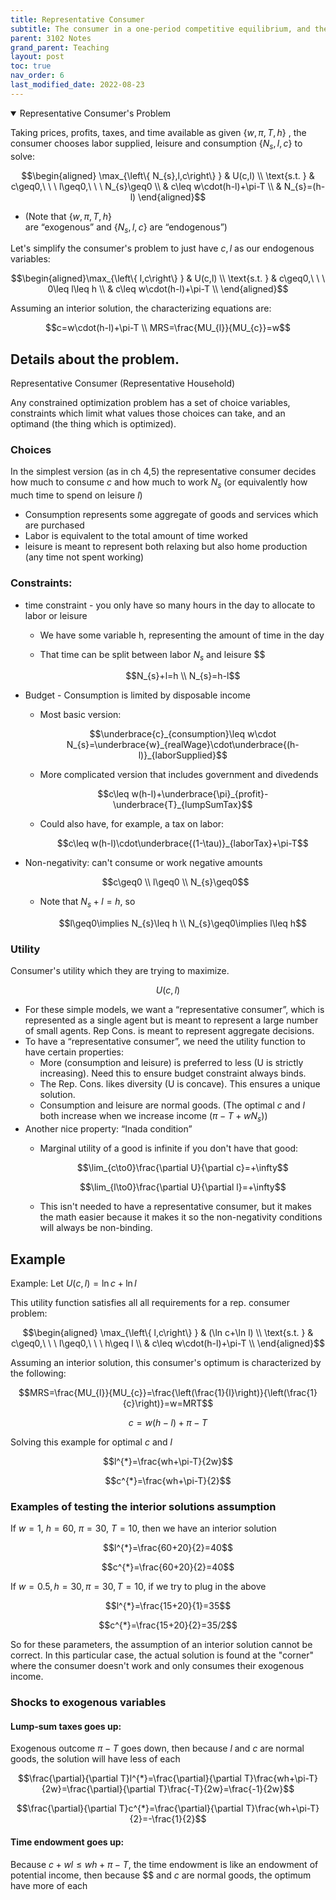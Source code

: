 ```yaml
---
title: Representative Consumer
subtitle: The consumer in a one-period competitive equilibrium, and the labor leisure tradeoff. 
parent: 3102 Notes
grand_parent: Teaching
layout: post
toc: true
nav_order: 6
last_modified_date: 2022-08-23
---
```



<details markdown="block" open>
<summary> Representative Consumer's Problem
</summary>

Taking prices, profits, taxes, and time available as given $\left\{ w,\pi,T,h\right\}$ , 
the consumer chooses labor supplied, leisure and consumption $\left\{ N_{s},l,c\right\}$  to solve:

$$\begin{aligned}
\max_{\left\{ N_{s},l,c\right\} } & U(c,l) \\
\text{s.t. } & c\geq0,\ \ \ l\geq0,\ \ \ N_{s}\geq0 \\
& c\leq w\cdot(h-l)+\pi-T \\ 
& N_{s}=(h-l)
\end{aligned}$$

</details>

- (Note that $\left\{ w,\pi,T,h\right\}$  
    are “exogenous” and $\left\{ N_{s},l,c\right\}$  are “endogenous”)

Let's simplify the consumer's problem to just have $c,l$ as our endogenous variables: 

$$\begin{aligned}\max_{\left\{ l,c\right\} } & U(c,l) \\
\text{s.t. } & c\geq0,\ \ \ 0\leq l\leq h \\
& c\leq w\cdot(h-l)+\pi-T \\
\end{aligned}$$


Assuming an interior solution, the characterizing equations are:

$$c=w\cdot(h-l)+\pi-T \\ MRS=\frac{MU_{l}}{MU_{c}}=w$$









## Details about the problem.

Representative Consumer (Representative Household)

Any constrained optimization problem has a set of choice variables, constraints which limit what values those choices can take, and an optimand (the thing which is optimized).

### Choices

In the simplest version (as in ch 4,5) the representative consumer decides how much to consume $c$ and how much to work $N_{s}$ (or equivalently how much time to spend on leisure $l$)

- Consumption represents some aggregate of goods and services which are purchased
- Labor is equivalent to the total amount of time worked
- leisure is meant to represent both relaxing but also home production (any time not spent working)

### Constraints:

- time constraint - you only have so many hours in the day to allocate to labor or leisure
    - We have some variable h, representing the amount of time in the day
    - That time can be split between labor $N_{s}$ and leisure $$
    
        $$N_{s}+l=h \\ N_{s}=h-l$$
    
- Budget - Consumption is limited by disposable income
    - Most basic version: 
     
      $$\underbrace{c}_{consumption}\leq w\cdot N_{s}=\underbrace{w}_{realWage}\cdot\underbrace{(h-l)}_{laborSupplied}$$

    - More complicated version that includes government and divedends 

      $$c\leq w(h-l)+\underbrace{\pi}_{profit}-\underbrace{T}_{lumpSumTax}$$
    
    - Could also have, for example, a tax on labor: 
      
      $$c\leq w(h-l)\cdot\underbrace{(1-\tau)}_{laborTax}+\pi-T$$

- Non-negativity: can't consume or work negative amounts 
   
    $$c\geq0 \\ l\geq0 \\ N_{s}\geq0$$

    - Note that $N_{s}+l=h$, so   
    
      $$l\geq0\implies N_{s}\leq h \\ N_{s}\geq0\implies l\leq h$$

### Utility

Consumer's utility which they are trying to maximize.

$$U(c,l)$$

- For these simple models, we want a “representative consumer”, which is represented as a single agent but is meant to represent a large number of small agents. Rep Cons. is meant to represent aggregate decisions.
- To have a “representative consumer”, we need the utility function to have certain properties:
    - More (consumption and leisure) is preferred to less (U is strictly increasing). Need this to ensure budget constraint always binds.
    - The Rep. Cons. likes diversity (U is concave). This ensures a unique solution.
    - Consumption and leisure are normal goods. (The optimal $c$ and $l$ both increase when we increase income $(\pi-T+wN_{s})$)
- Another nice property: “Inada condition”
    - Marginal utility of a good is infinite if you don't have that good:

      $$\lim_{c\to0}\frac{\partial U}{\partial c}=+\infty$$

      $$\lim_{l\to0}\frac{\partial U}{\partial l}=+\infty$$

    - This isn't needed to have a representative consumer, but it makes the math easier because it makes it so the non-negativity conditions will always be non-binding.














## Example 

Example: Let $U(c,l)=\ln c+\ln l$

This utility function satisfies all all requirements for a rep. consumer problem:

$$\begin{aligned}
\max_{\left\{ l,c\right\} } & (\ln c+\ln l) \\
\text{s.t. } & c\geq0,\ \ \ l\geq0,\ \ \ h\geq l \\
& c\leq w\cdot(h-l)+\pi-T \\
\end{aligned}$$

Assuming an interior solution, this consumer's optimum is characterized by the following:

$$MRS=\frac{MU_{l}}{MU_{c}}=\frac{\left(\frac{1}{l}\right)}{\left(\frac{1}{c}\right)}=w=MRT$$

$$c=w(h-l)+\pi-T$$

Solving this example for optimal $c$ and $l$

$$l^{*}=\frac{wh+\pi-T}{2w}$$

$$c^{*}=\frac{wh+\pi-T}{2}$$


### Examples of testing the interior solutions assumption

If $w=1$, $h=60$, $\pi=30$, $T=10$, then we have an interior solution 

$$l^{*}=\frac{60+20}{2}=40$$

$$c^{*}=\frac{60+20}{2}=40$$

If $w=0.5,h=30,\pi=30,T=10,$ if we try to plug in the above

$$l^{*}=\frac{15+20}{1}=35$$

$$c^{*}=\frac{15+20}{2}=35/2$$

So for these parameters, the assumption of an interior solution cannot be correct. 
In this particular case, the actual solution is found at the "corner" where the consumer doesn't work and only consumes their exogenous income.


### Shocks to exogenous variables

#### Lump-sum taxes goes up:

Exogenous outcome $\pi-T$ goes down, then because $l$ and $c$ are normal goods, the solution will have less of each 

$$\frac{\partial}{\partial T}l^{*}=\frac{\partial}{\partial T}\frac{wh+\pi-T}{2w}=\frac{\partial}{\partial T}\frac{-T}{2w}=\frac{-1}{2w}$$

$$\frac{\partial}{\partial T}c^{*}=\frac{\partial}{\partial T}\frac{wh+\pi-T}{2}=-\frac{1}{2}$$

#### Time endowment goes up:

Because $c+wl\leq wh+\pi-T$, the time endowment is like an endowment of potential income, then because $$ and $c$ are normal goods, the optimum have more of each

<!--
Profits goes up:

Exogenous outcome \pi-T goes up, then because l and c are normal goods, the optimum have more of each\frac{\partial}{\partial\pi}l^{*}=\frac{\partial}{\partial\pi}\frac{wh+\pi-T}{2w}=\frac{1}{2w}

\frac{\partial}{\partial\pi}c^{*}=\frac{\partial}{\partial\pi}\frac{wh+\pi-T}{2}=\frac{1}{2}

Real wage goes up:

Because c+wl\leq wh+\pi-T, real wage has two effects:

• Income effect: wh goes up, increases potential labor income, which increases l^{*} and c^{*}

• Substitution effect: wl goes up, increasing opportunity cost of l is higher, causing susbstitution with l going down and c going up

For c, both effects move in the same direction, so c goes up when w goes up

For leisure, when w goes up, l could go up or down, depending on which effect is stronger.

\frac{\partial}{\partial w}l^{*}=\frac{\partial}{\partial w}\frac{wh+\pi-T}{2w}

\frac{\partial}{\partial w}c^{*}=\frac{\partial}{\partial w}\frac{wh+\pi-T}{2}=\frac{h}{2}-->